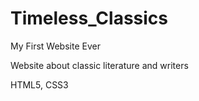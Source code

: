 # Timeless_Classics
My First Website Ever

Website about classic literature and writers

HTML5, CSS3
